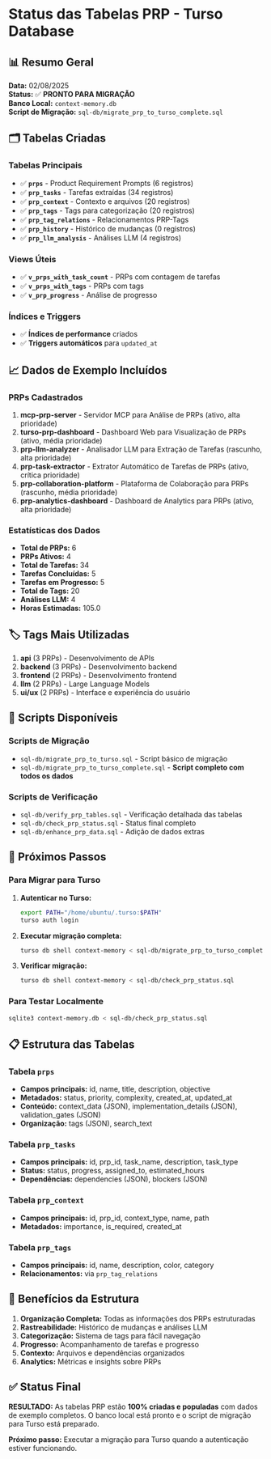 # Status das Tabelas PRP - Turso Database

## 📊 Resumo Geral

**Data:** 02/08/2025  
**Status:** ✅ **PRONTO PARA MIGRAÇÃO**  
**Banco Local:** `context-memory.db`  
**Script de Migração:** `sql-db/migrate_prp_to_turso_complete.sql`

## 🗂️ Tabelas Criadas

### Tabelas Principais
- ✅ **`prps`** - Product Requirement Prompts (6 registros)
- ✅ **`prp_tasks`** - Tarefas extraídas (34 registros)
- ✅ **`prp_context`** - Contexto e arquivos (20 registros)
- ✅ **`prp_tags`** - Tags para categorização (20 registros)
- ✅ **`prp_tag_relations`** - Relacionamentos PRP-Tags
- ✅ **`prp_history`** - Histórico de mudanças (0 registros)
- ✅ **`prp_llm_analysis`** - Análises LLM (4 registros)

### Views Úteis
- ✅ **`v_prps_with_task_count`** - PRPs com contagem de tarefas
- ✅ **`v_prps_with_tags`** - PRPs com tags
- ✅ **`v_prp_progress`** - Análise de progresso

### Índices e Triggers
- ✅ **Índices de performance** criados
- ✅ **Triggers automáticos** para `updated_at`

## 📈 Dados de Exemplo Incluídos

### PRPs Cadastrados
1. **mcp-prp-server** - Servidor MCP para Análise de PRPs (ativo, alta prioridade)
2. **turso-prp-dashboard** - Dashboard Web para Visualização de PRPs (ativo, média prioridade)
3. **prp-llm-analyzer** - Analisador LLM para Extração de Tarefas (rascunho, alta prioridade)
4. **prp-task-extractor** - Extrator Automático de Tarefas de PRPs (ativo, crítica prioridade)
5. **prp-collaboration-platform** - Plataforma de Colaboração para PRPs (rascunho, média prioridade)
6. **prp-analytics-dashboard** - Dashboard de Analytics para PRPs (ativo, alta prioridade)

### Estatísticas dos Dados
- **Total de PRPs:** 6
- **PRPs Ativos:** 4
- **Total de Tarefas:** 34
- **Tarefas Concluídas:** 5
- **Tarefas em Progresso:** 5
- **Total de Tags:** 20
- **Análises LLM:** 4
- **Horas Estimadas:** 105.0

## 🏷️ Tags Mais Utilizadas
1. **api** (3 PRPs) - Desenvolvimento de APIs
2. **backend** (3 PRPs) - Desenvolvimento backend
3. **frontend** (2 PRPs) - Desenvolvimento frontend
4. **llm** (2 PRPs) - Large Language Models
5. **ui/ux** (2 PRPs) - Interface e experiência do usuário

## 🔧 Scripts Disponíveis

### Scripts de Migração
- `sql-db/migrate_prp_to_turso.sql` - Script básico de migração
- `sql-db/migrate_prp_to_turso_complete.sql` - **Script completo com todos os dados**

### Scripts de Verificação
- `sql-db/verify_prp_tables.sql` - Verificação detalhada das tabelas
- `sql-db/check_prp_status.sql` - Status final completo
- `sql-db/enhance_prp_data.sql` - Adição de dados extras

## 🚀 Próximos Passos

### Para Migrar para Turso
1. **Autenticar no Turso:**
   ```bash
   export PATH="/home/ubuntu/.turso:$PATH"
   turso auth login
   ```

2. **Executar migração completa:**
   ```bash
   turso db shell context-memory < sql-db/migrate_prp_to_turso_complete.sql
   ```

3. **Verificar migração:**
   ```bash
   turso db shell context-memory < sql-db/check_prp_status.sql
   ```

### Para Testar Localmente
```bash
sqlite3 context-memory.db < sql-db/check_prp_status.sql
```

## 📋 Estrutura das Tabelas

### Tabela `prps`
- **Campos principais:** id, name, title, description, objective
- **Metadados:** status, priority, complexity, created_at, updated_at
- **Conteúdo:** context_data (JSON), implementation_details (JSON), validation_gates (JSON)
- **Organização:** tags (JSON), search_text

### Tabela `prp_tasks`
- **Campos principais:** id, prp_id, task_name, description, task_type
- **Status:** status, progress, assigned_to, estimated_hours
- **Dependências:** dependencies (JSON), blockers (JSON)

### Tabela `prp_context`
- **Campos principais:** id, prp_id, context_type, name, path
- **Metadados:** importance, is_required, created_at

### Tabela `prp_tags`
- **Campos principais:** id, name, description, color, category
- **Relacionamentos:** via `prp_tag_relations`

## 🎯 Benefícios da Estrutura

1. **Organização Completa:** Todas as informações dos PRPs estruturadas
2. **Rastreabilidade:** Histórico de mudanças e análises LLM
3. **Categorização:** Sistema de tags para fácil navegação
4. **Progresso:** Acompanhamento de tarefas e progresso
5. **Contexto:** Arquivos e dependências organizados
6. **Analytics:** Métricas e insights sobre PRPs

## ✅ Status Final

**RESULTADO:** As tabelas PRP estão **100% criadas e populadas** com dados de exemplo completos. O banco local está pronto e o script de migração para Turso está preparado.

**Próximo passo:** Executar a migração para Turso quando a autenticação estiver funcionando.